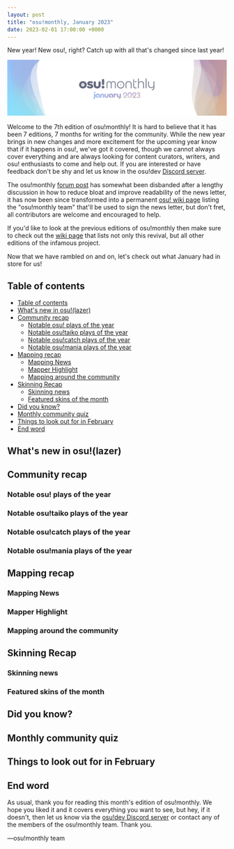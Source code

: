 ```yaml
---
layout: post
title: "osu!monthly, January 2023"
date: 2023-02-01 17:00:00 +0000
---
```


New year! New osu!, right? Catch up with all that's changed since last year!

![](/wiki/shared/news/2023-02-01-osumonthly-7/banner.jpg)

Welcome to the 7th edition of osu!monthly! It is hard to believe that it has been 7 editions, 7 months for writing for the community. While the new year brings in new changes and more excitement for the upcoming year know that if it happens in osu!, we've got it covered, though we cannot always cover everything and are always looking for content curators, writers, and osu! enthusiasts to come and help out. If you are interested or have feedback don't be shy and let us know in the osu!dev [Discord server](https://discord.gg/ppy).

The osu!monthly [forum post](https://osu.ppy.sh/community/forums/topics/1614314?n=1) has somewhat been disbanded after a lengthy discussion in how to reduce bloat and improve readability of the news letter, it has now been since transformed into a permanent [osu! wiki page](https://osu.ppy.sh/wiki/en/People/osu%21monthly_team) listing the "osu!monthly team" that'll be used to sign the news letter, but don't fret, all contributors are welcome and encouraged to help.

If you'd like to look at the previous editions of osu!monthly then make sure to check out the [wiki page](https://osu.ppy.sh/wiki/en/Community/osu%21monthly) that lists not only this revival, but all other editions of the infamous project.

Now that we have rambled on and on, let's check out what January had in store for us!
## Table of contents

- [Table of contents](#table-of-contents)
- [What's new in osu!(lazer)](#whats-new-in-osulazer)
- [Community recap](#community-recap)
  - [Notable osu! plays of the year](#notable-osu-plays-of-the-year)
  - [Notable osu!taiko plays of the year](#notable-osutaiko-plays-of-the-year)
  - [Notable osu!catch plays of the year](#notable-osucatch-plays-of-the-year)
  - [Notable osu!mania plays of the year](#notable-osumania-plays-of-the-year)
- [Mapping recap](#mapping-recap)
  - [Mapping News](#mapping-news)
  - [Mapper Highlight](#mapper-highlight)
  - [Mapping around the community](#mapping-around-the-community)
- [Skinning Recap](#skinning-recap)
  - [Skinning news](#skinning-news)
  - [Featured skins of the month](#featured-skins-of-the-month)
- [Did you know?](#did-you-know)
- [Monthly community quiz](#monthly-community-quiz)
- [Things to look out for in February](#things-to-look-out-for-in-february)
- [End word](#end-word)

## What's new in osu!(lazer)


## Community recap


### Notable osu! plays of the year

### Notable osu!taiko plays of the year

### Notable osu!catch plays of the year

### Notable osu!mania plays of the year


## Mapping recap


### Mapping News

### Mapper Highlight

### Mapping around the community


## Skinning Recap


### Skinning news

### Featured skins of the month


## Did you know?


## Monthly community quiz


## Things to look out for in February


## End word

As usual, thank you for reading this month's edition of osu!monthly. We hope you liked it and it covers everything you want to see, but hey, if it doesn't, then let us know via the [osu!dev Discord server](https://discord.com/invite/ppy) or contact any of the members of the osu!monthly team. Thank you.

—osu!monthly team
